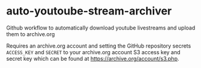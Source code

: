 # auto-youtoube-stream-archiver
Github workflow to automatically download youtube livestreams and upload them to archive.org

Requires an archive.org account and setting the GitHub repository secrets `ACCESS_KEY` and `SECRET` to your archive.org account S3 access key and secret key which can be found at https://archive.org/account/s3.php.
